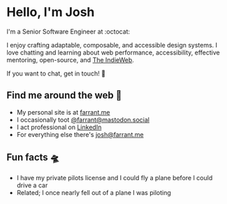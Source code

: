 # Hello, I'm Josh 

I'm a Senior Software Engineer at :octocat:

I enjoy crafting adaptable, composable, and accessible design systems. I love chatting and learning about web performance, accessibility, effective mentoring, open-source, and [The IndieWeb](https://indieweb.org/).

If you want to chat, get in touch! 💖


## Find me around the web 🔭
- My personal site is at [farrant.me](https://farrant.me)
- I occasionally toot [@farrant@mastodon.social](https://mastodon.social/@farrant)
- I act professional on [LinkedIn](https://www.linkedin.com/in/joshfarrant/)
- For everything else there's josh@farrant.me


## Fun facts 🛸
- I have my private pilots license and I could fly a plane before I could drive a car
- Related; I once nearly fell out of a plane I was piloting
